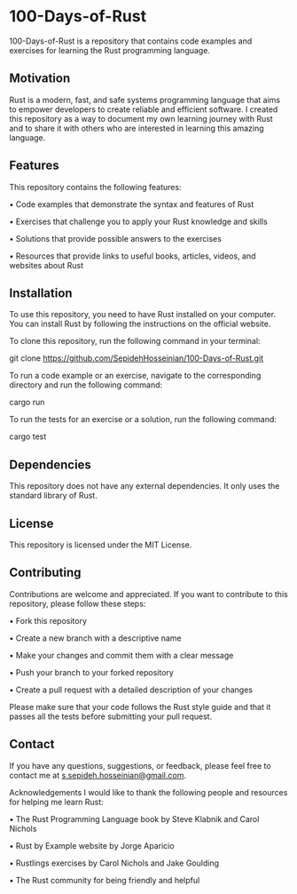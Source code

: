 # 100-Days-of-Rust
100-Days-of-Rust is a repository that contains code examples and exercises for learning the Rust programming language.

## Motivation
Rust is a modern, fast, and safe systems programming language that aims to empower developers to create reliable and efficient software. I created this repository as a way to document my own learning journey with Rust and to share it with others who are interested in learning this amazing language.

## Features
This repository contains the following features:

•  Code examples that demonstrate the syntax and features of Rust

•  Exercises that challenge you to apply your Rust knowledge and skills

•  Solutions that provide possible answers to the exercises

•  Resources that provide links to useful books, articles, videos, and websites about Rust

## Installation
To use this repository, you need to have Rust installed on your computer. You can install Rust by following the instructions on the official website.

To clone this repository, run the following command in your terminal:

git clone https://github.com/SepidehHosseinian/100-Days-of-Rust.git

To run a code example or an exercise, navigate to the corresponding directory and run the following command:

cargo run

To run the tests for an exercise or a solution, run the following command:

cargo test

## Dependencies
This repository does not have any external dependencies. It only uses the standard library of Rust.

## License
This repository is licensed under the MIT License.

## Contributing
Contributions are welcome and appreciated. If you want to contribute to this repository, please follow these steps:

•  Fork this repository

•  Create a new branch with a descriptive name

•  Make your changes and commit them with a clear message

•  Push your branch to your forked repository

•  Create a pull request with a detailed description of your changes

Please make sure that your code follows the Rust style guide and that it passes all the tests before submitting your pull request.

## Contact
If you have any questions, suggestions, or feedback, please feel free to contact me at s.sepideh.hosseinian@gmail.com.

Acknowledgements
I would like to thank the following people and resources for helping me learn Rust:

•  The Rust Programming Language book by Steve Klabnik and Carol Nichols

•  Rust by Example website by Jorge Aparicio

•  Rustlings exercises by Carol Nichols and Jake Goulding

•  The Rust community for being friendly and helpful
